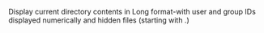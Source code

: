 Display current directory contents in Long format-with user and group IDs displayed numerically and hidden files (starting with .)
